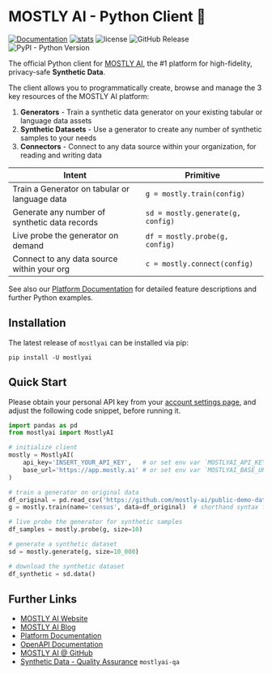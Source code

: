 # MOSTLY AI - Python Client 🚀

[![Documentation](https://img.shields.io/badge/docs-latest-green)](https://mostly-ai.github.io/mostlyai-client/) [![stats](https://pepy.tech/badge/mostlyai)](https://pypi.org/project/mostlyai/) ![license](https://img.shields.io/github/license/mostly-ai/mostlyai-client) ![GitHub Release](https://img.shields.io/github/v/release/mostly-ai/mostlyai-client) ![PyPI - Python Version](https://img.shields.io/pypi/pyversions/mostlyai)

The official Python client for [MOSTLY AI](https://app.mostly.ai/), the #1 platform for high-fidelity, privacy-safe **Synthetic Data**. 

The client allows you to programmatically create, browse and manage the 3 key resources of the MOSTLY AI platform: 

1. **Generators** - Train a synthetic data generator on your existing tabular or language data assets
2. **Synthetic Datasets** - Use a generator to create any number of synthetic samples to your needs
3. **Connectors** - Connect to any data source within your organization, for reading and writing data


| Intent                                        | Primitive                         |
|-----------------------------------------------|-----------------------------------|
| Train a Generator on tabular or language data | `g = mostly.train(config)`        |
| Generate any number of synthetic data records | `sd = mostly.generate(g, config)` |
| Live probe the generator on demand            | `df = mostly.probe(g, config)`    |
| Connect to any data source within your org    | `c = mostly.connect(config)`      |

See also our [Platform Documentation](https://mostly.ai/docs) for detailed feature descriptions and further Python examples.

## Installation

The latest release of `mostlyai` can be installed via pip:

```shell
pip install -U mostlyai
```

## Quick Start

Please obtain your personal API key from your [account settings page](https://app.mostly.ai/settings/api-keys), and adjust the following code snippet, before running it.

```python
import pandas as pd
from mostlyai import MostlyAI

# initialize client
mostly = MostlyAI(
    api_key='INSERT_YOUR_API_KEY',   # or set env var `MOSTLYAI_API_KEY` 
    base_url='https://app.mostly.ai' # or set env var `MOSTLYAI_BASE_URL`
)

# train a generator on original data
df_original = pd.read_csv('https://github.com/mostly-ai/public-demo-data/raw/dev/census/census.csv.gz')
g = mostly.train(name='census', data=df_original)  # shorthand syntax for 1-table config

# live probe the generator for synthetic samples
df_samples = mostly.probe(g, size=10)

# generate a synthetic dataset
sd = mostly.generate(g, size=10_000)

# download the synthetic dataset
df_synthetic = sd.data()
```

## Further Links

* [MOSTLY AI Website](https://mostly.ai/)
* [MOSTLY AI Blog](https://mostly.ai/blog) 
* [Platform Documentation](https://mostly.ai/docs)
* [OpenAPI Documentation](https://api-docs.mostly.ai/)
* [MOSTLY AI @ GitHub](https://github.com/mostly-ai/)
* [Synthetic Data - Quality Assurance](https://github.com/mostly-ai/mostlyai-qa/) `mostlyai-qa`
